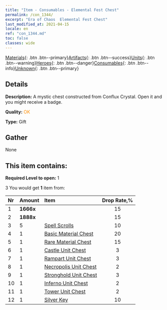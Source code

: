 ```yaml
---
title: "Item - Consumables - Elemental Fest Chest"
permalink: /con_1344/
excerpt: "Era of Chaos  Elemental Fest Chest"
last_modified_at: 2021-04-15
locale: en
ref: "con_1344.md"
toc: false
classes: wide
---
```

 [Materials](/Items/){: .btn .btn--primary}[Artifacts](/Items/Artifacts/){: .btn .btn--success}[Units](/Items/Units/){: .btn .btn--warning}[Heroes](/Items/Heroes/){: .btn .btn--danger}[Consumables](/Items/Consumables/){: .btn .btn--info}[Unknown](/Items/Unknown/){: .btn .btn--primary}

## Details
 **Description:** A mystic chest constructed from Conflux Crystal. Open it and you might receive a badge.

 **Quality:** <span style="color: #FF8C00">OK</span>

 **Type:** Gift

## Gather

  None

## This item contains:

 **Required Level to open:** 1

 3 You would get **1** item  from:

  | Nr | Amount |     Item    | Drop Rate,% |
  |:---|:-------|:------------|:---------:|
  | 1 |  **1666x** | <i class="fas fa-coins"/> | 15 | 
  | 2 |  **1888x** | <i class="fas fa-coins"/> | 15 | 
  | 3 | 5 | [Spell Scrolls](/Items/con_694/) | 10 | 
  | 4 | 1 | [Basic Material Chest](/Items/con_756/) | 20 | 
  | 5 | 1 | [Rare Material Chest](/Items/con_757/) | 15 | 
  | 6 | 1 | [Castle Unit Chest](/Items/con_1269/) | 3 | 
  | 7 | 1 | [Rampart Unit Chest](/Items/con_1270/) | 3 | 
  | 8 | 1 | [Necropolis Unit Chest](/Items/con_1271/) | 2 | 
  | 9 | 1 | [Stronghold Unit Chest](/Items/con_1272/) | 3 | 
  | 10 | 1 | [Inferno Unit Chest](/Items/con_1273/) | 2 | 
  | 11 | 1 | [Tower Unit Chest](/Items/con_1274/) | 2 | 
  | 12 | 1 | [Silver Key](/Items/con_693/) | 10 | 
